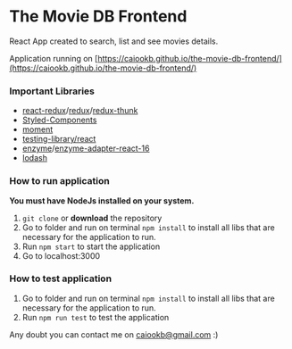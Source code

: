 

  

# The Movie DB Frontend

  React App created to search, list and see movies details.
  
Application running on  [https://caiookb.github.io/the-movie-db-frontend/](https://caiookb.github.io/the-movie-db-frontend/)

  ### Important Libraries

-   [react-redux](https://github.com/reduxjs/react-redux)/[redux](https://github.com/reduxjs/redux)/[redux-thunk](https://github.com/reduxjs/redux-thunk)
-  [Styled-Components](https://github.com/styled-components/styled-components)
-   [moment](https://github.com/moment/moment)
-   [testing-library/react](https://github.com/testing-library/react-testing-library)
-   [enzyme](https://github.com/enzymejs/enzyme)/[enzyme-adapter-react-16](https://www.npmjs.com/package/enzyme-adapter-react-16)
-  [lodash](https://github.com/lodash/lodash)

### How to run application

**You must have NodeJs installed on your system.**

1.  `git clone`  or  **download**  the repository
2.  Go to folder and run on terminal  `npm install`  to install all libs that are necessary for the application to run.
3.  Run  `npm start`  to start the application
4.  Go to localhost:3000

### [](https://github.com/caiookb/github-compare#how-to-test-application)How to test application

1.  Go to folder and run on terminal  `npm install`  to install all libs that are necessary for the application to run.
2.  Run  `npm run test`  to test the application

Any doubt you can contact me on  [caiookb@gmail.com](mailto:caiookb@gmail.com)  :)
  

  
